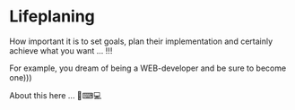 # Lifeplaning

How important it is to set goals, plan their implementation and certainly achieve what you want ... !!! 

For example, you dream of being a WEB-developer and be sure to become one)))

About this here ... 💾⌨💻
